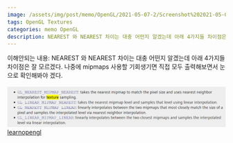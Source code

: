 ```yaml
---
image: /assets/img/post/memo/OpenGL/2021-05-07-2/Screenshot%202021-05-07%20222220.png
tags: OpenGL Textures
categories: memo OpenGL
description: NEAREST 와 NEAREST 차이는 대충 어떤지 알겠는데 아래 4가지들 차이점은 잘 모르겠다. 나중에 mipmaps 사용할 기회생기면 직접 모두 출력해보면서 눈으로 확인해봐야 겠다.
---
```

이해안되는 내용: 
NEAREST 와 NEAREST 차이는 대충 어떤지 알겠는데 아래 4가지들 차이점은 잘 모르겠다. 나중에 mipmaps 사용할 기회생기면 
직접 모두 출력해보면서 눈으로 확인해봐야 겠다.\
\
![](/assets/img/post/memo/OpenGL/2021-05-07-2/Screenshot%202021-05-07%20222523.png)
\
[learnopengl](https://learnopengl.com/Getting-started/Textures)
